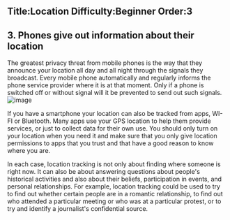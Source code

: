 Title:Location
Difficulty:Beginner
Order:3
---
## 3. Phones give out information about their location

The greatest privacy threat from mobile phones is the way that they announce your location all day and all night through the signals they broadcast. Every mobile phone automatically and regularly informs the phone service provider where it is at that moment. Only if a phone is switched off or without signal will it be prevented to send out such signals.
![image](mobile4.png)

If you have a smartphone your location can also be tracked from apps, WI-FI or Bluetooth. Many apps use your GPS location to help them provide services, or just to collect data for their own use. You should only turn on your location when you need it and make sure that you only give location permissions to apps that you trust and that have a good reason to know where you are.

In each case, location tracking is not only about finding where someone is right now. It can also be about answering questions about people's historical activities and also about their beliefs, participation in events, and personal relationships. For example, location tracking could be used to try to find out whether certain people are in a romantic relationship, to find out who attended a particular meeting or who was at a particular protest, or to try and identify a journalist's confidential source.